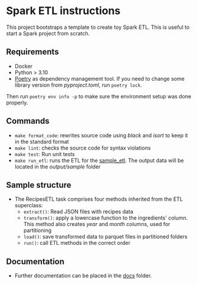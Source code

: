 # Spark ETL instructions

This project bootstraps a template to create toy Spark ETL. This is useful to start a Spark project from scratch.


## Requirements
- Docker
- Python > 3.10
- [Poetry](https://python-poetry.org/) as dependency management tool. If you need to change some library version from *pyproject.toml*, run `poetry lock`.

Then run `poetry env info -p` to make sure the environment setup was done properly.


## Commands
- `make format_code`: rewrites source code using *black* and *isort* to keep it in the standard format
- `make lint`: checks the source code for syntax violations
- `make test`: Run unit tests 
- `make run_etl`: runs the ETL for the [sample_etl](src/sample_task/sample_etl.py). The output data will be located in the *output/sample* folder


## Sample structure
- The RecipesETL task comprises four methods inherited from the ETL superclass:
  - `extract()`: Read JSON files with recipes data
  - `transform()`: apply a lowercase function to the ingredients' column. This method also creates *year* and *month* columns, used for partitioning
  - `load()`: save transformed data to parquet files in partitioned folders
  - `run()`: call ETL methods in the correct order

## Documentation
- Further documentation can be placed in the [docs](docs/) folder.
